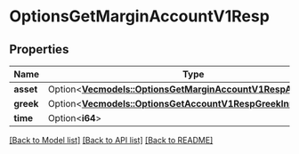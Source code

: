 # OptionsGetMarginAccountV1Resp

## Properties

Name | Type | Description | Notes
------------ | ------------- | ------------- | -------------
**asset** | Option<[**Vec<models::OptionsGetMarginAccountV1RespAssetInner>**](OptionsGetMarginAccountV1Resp_asset_inner.md)> |  | [optional]
**greek** | Option<[**Vec<models::OptionsGetAccountV1RespGreekInner>**](OptionsGetAccountV1Resp_greek_inner.md)> |  | [optional]
**time** | Option<**i64**> |  | [optional]

[[Back to Model list]](../README.md#documentation-for-models) [[Back to API list]](../README.md#documentation-for-api-endpoints) [[Back to README]](../README.md)


